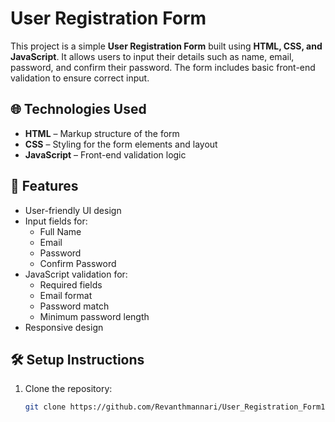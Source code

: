 # User Registration Form

This project is a simple **User Registration Form** built using **HTML, CSS, and JavaScript**. It allows users to input their details such as name, email, password, and confirm their password. The form includes basic front-end validation to ensure correct input.

## 🌐 Technologies Used

- **HTML** – Markup structure of the form  
- **CSS** – Styling for the form elements and layout  
- **JavaScript** – Front-end validation logic


## 🚀 Features

- User-friendly UI design
- Input fields for:
  - Full Name
  - Email
  - Password
  - Confirm Password
- JavaScript validation for:
  - Required fields
  - Email format
  - Password match
  - Minimum password length
- Responsive design

## 🛠️ Setup Instructions

1. Clone the repository:
   ```bash
   git clone https://github.com/Revanthmannari/User_Registration_Form12.git
